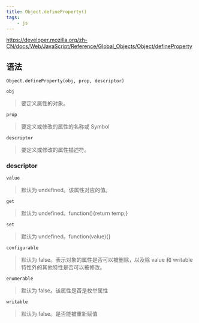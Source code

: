 ```yaml
---
title: Object.defineProperty()
tags:
    - js
---
```


<https://developer.mozilla.org/zh-CN/docs/Web/JavaScript/Reference/Global_Objects/Object/defineProperty>

## 语法

`Object.defineProperty(obj, prop, descriptor)`

`obj`
>要定义属性的对象。

`prop`
>要定义或修改的属性的名称或 Symbol

`descriptor`
>要定义或修改的属性描述符。

### descriptor

`value`
>默认为 undefined。该属性对应的值。

`get`
>默认为 undefined。function(){return temp;}

`set`
>默认为 undefined。function(value){}

`configurable`
>默认为 false。表示对象的属性是否可以被删除，以及除 value 和 writable 特性外的其他特性是否可以被修改。

`enumerable`
>默认为 false。该属性是否是枚举属性

`writable`
>默认为 false。是否能被重新赋值
